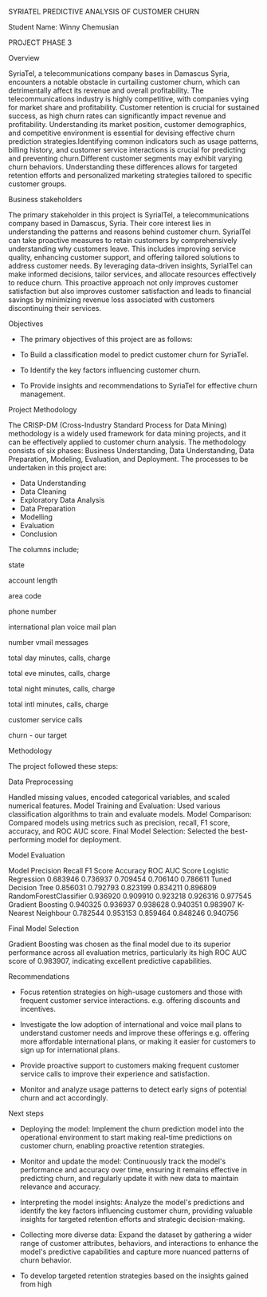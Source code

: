 SYRIATEL PREDICTIVE ANALYSIS OF CUSTOMER CHURN

Student Name: Winny Chemusian

PROJECT PHASE 3

Overview

SyriaTel, a telecommunications company bases in Damascus Syria, encounters a notable obstacle in curtailing customer churn, which can detrimentally affect its revenue and overall profitability. The telecommunications industry is highly competitive, with companies vying for market share and profitability. Customer retention is crucial for sustained success, as high churn rates can significantly impact revenue and profitability. Understanding its market position, customer demographics, and competitive environment is essential for devising effective churn prediction strategies.Identifying common indicators such as usage patterns, billing history, and customer service interactions is crucial for predicting and preventing churn.Different customer segments may exhibit varying churn behaviors. Understanding these differences allows for targeted retention efforts and personalized marketing strategies tailored to specific customer groups.

Business stakeholders

The primary stakeholder in this project is SyrialTel, a telecommunications company based in Damascus, Syria. Their core interest lies in understanding the patterns and reasons behind customer churn. SyrialTel can take proactive measures to retain customers by comprehensively understanding why customers leave. This includes improving service quality, enhancing customer support, and offering tailored solutions to address customer needs. By leveraging data-driven insights, SyrialTel can make informed decisions, tailor services, and allocate resources effectively to reduce churn. This proactive approach not only improves customer satisfaction but also improves customer satisfaction and leads to financial savings by minimizing revenue loss associated with customers discontinuing their services.

Objectives

- The primary objectives of this project are as follows:

- To Build a classification model to predict customer churn for SyriaTel.

- To Identify the key factors influencing customer churn.

- To Provide insights and recommendations to SyriaTel for effective churn management.

Project Methodology

The CRISP-DM (Cross-Industry Standard Process for Data Mining) methodology is a widely used framework for data mining projects, and it can be effectively applied to customer churn analysis. The methodology consists of six phases: Business Understanding, Data Understanding, Data Preparation, Modeling, Evaluation, and Deployment.
The processes to be undertaken in this project are:

- Data Understanding
- Data Cleaning
- Exploratory Data Analysis
- Data Preparation
- Modelling
- Evaluation
- Conclusion

The columns include;

state 

account length

area code

phone number 

international plan voice mail plan 

number vmail messages 

total day minutes, calls, charge 

total eve minutes, calls, charge

total night minutes, calls, charge

total intl minutes, calls, charge

customer service calls 

churn - our target

Methodology

The project followed these steps:

Data Preprocessing 

Handled missing values, encoded categorical variables, and scaled numerical features.
Model Training and Evaluation: Used various classification algorithms to train and evaluate models.
Model Comparison: Compared models using metrics such as precision, recall, F1 score, accuracy, and ROC AUC score.
Final Model Selection: Selected the best-performing model for deployment.

Model Evaluation

Model	Precision	Recall	F1 Score	Accuracy	ROC AUC Score
Logistic Regression	0.683946	0.736937	0.709454	0.706140	0.786611
Tuned Decision Tree	0.856031	0.792793	0.823199	0.834211	0.896809
RandomForestClassifier	0.936920	0.909910	0.923218	0.926316	0.977545
Gradient Boosting	0.940325	0.936937	0.938628	0.940351	0.983907
K-Nearest Neighbour	0.782544	0.953153	0.859464	0.848246	0.940756

Final Model Selection

Gradient Boosting was chosen as the final model due to its superior performance across all evaluation metrics, particularly its high ROC AUC score of 0.983907, indicating excellent predictive capabilities.

Recommendations

- Focus retention strategies on high-usage customers and those with frequent customer service interactions. e.g. offering discounts and incentives.

- Investigate the low adoption of international and voice mail plans to understand customer needs and improve these offerings e.g. offering more affordable international plans, or making it easier for customers to sign up for international plans.

- Provide proactive support to customers making frequent customer service calls to improve their experience and satisfaction.

- Monitor and analyze usage patterns to detect early signs of potential churn and act accordingly.

Next steps

- Deploying the model: Implement the churn prediction model into the operational environment to start making real-time predictions on customer churn, enabling proactive retention strategies.

- Monitor and update the model: Continuously track the model's performance and accuracy over time, ensuring it remains effective in predicting churn, and regularly update it with new data to maintain relevance and accuracy.

- Interpreting the model insights: Analyze the model's predictions and identify the key factors influencing customer churn, providing valuable insights for targeted retention efforts and strategic decision-making.

- Collecting more diverse data: Expand the dataset by gathering a wider range of customer attributes, behaviors, and interactions to enhance the model's predictive capabilities and capture more nuanced patterns of churn behavior.
- To develop targeted retention strategies based on the insights gained from high
